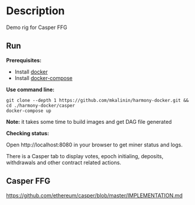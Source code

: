 # Description
Demo rig for Casper FFG

## Run

**Prerequisites:**
- Install [docker](https://docs.docker.com/install/)
- Install [docker-compose](https://docs.docker.com/compose/install/)

**Use command line:**
```
git clone --depth 1 https://github.com/mkalinin/harmony-docker.git && cd ./harmony-docker/casper
docker-compose up
```
**Note:** it takes some time to build images and get DAG file generated

**Checking status:**

Open http://localhost:8080 in your browser to get miner status and logs. 

There is a Casper tab to display votes, epoch initialing, deposits, withdrawals and other contract related actions.

## Casper FFG
https://github.com/ethereum/casper/blob/master/IMPLEMENTATION.md
